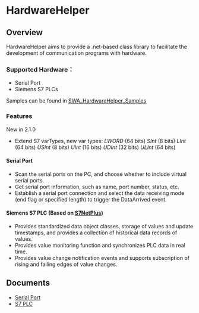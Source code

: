 ﻿# HardwareHelper

## Overview
HardwareHelper aims to provide a .net-based class library to facilitate the development of communication programs with hardware.

### Supported Hardware：
* Serial Port
* Siemens S7 PLCs

Samples can be found in [SWA_HardwareHelper_Samples](https://github.com/SWA-Info/SWA_HardwareHelper_Samples)

### Features

New in 2.1.0
* Extend S7 varTypes, new var types:
  *LWORD* (64 bits)
  *SInt* (8 bits)
  *LInt* (64 bits)
  *USInt* (8 bits)
  *UInt* (16 bits)
  *UDInt* (32 bits)
  *ULInt* (64 bits)

#### Serial Port
* Scan the serial ports on the PC, and choose whether to include virtual serial ports.
* Get serial port information, such as name, port number, status, etc.
* Establish a serial port connection and select the data receiving mode (end flag or specified length) to trigger the DataArrived event.

#### Siemens S7 PLC (Based on [S7NetPlus](https://github.com/S7NetPlus/s7netplus))
* Provides standardized data object classes, storage of values ​​and update timestamps, and provides a collection of historical data records of values.
* Provides value monitoring function and synchronizes PLC data in real time.
* Provides value change notification events and supports subscription of rising and falling edges of value changes.

## Documents
* [Serial Port](SWA.HardwareHelper-Samples/Documents/SerialPort.md)
* [S7 PLC](SWA.HardwareHelper-Samples/Documents/S7Plc.md)
